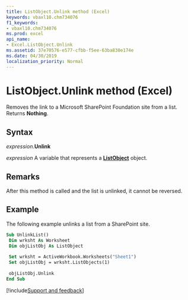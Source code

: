 ```yaml
---
title: ListObject.Unlink method (Excel)
keywords: vbaxl10.chm734076
f1_keywords:
- vbaxl10.chm734076
ms.prod: excel
api_name:
- Excel.ListObject.Unlink
ms.assetid: 37e70576-e577-cfbb-f5ee-63ba830e174e
ms.date: 04/30/2019
localization_priority: Normal
---
```



# ListObject.Unlink method (Excel)

Removes the link to a Microsoft SharePoint Foundation site from a list. Returns **Nothing**.


## Syntax

_expression_.**Unlink**

_expression_ A variable that represents a **[ListObject](Excel.ListObject.md)** object.


## Remarks

After this method is called and the list is unlinked, it cannot be reversed.


## Example

The following example unlinks a list from a SharePoint site.

```vb
Sub UnlinkList() 
 Dim wrksht As Worksheet 
 Dim objListObj As ListObject 
 
 Set wrksht = ActiveWorkbook.Worksheets("Sheet1") 
 Set objListObj = wrksht.ListObjects(1) 
 
 objListObj.Unlink 
End Sub
```




[!include[Support and feedback](~/includes/feedback-boilerplate.md)]